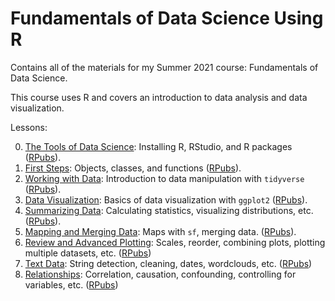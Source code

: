 # Fundamentals of Data Science Using R
Contains all of the materials for my Summer 2021 course: Fundamentals of Data Science.

This course uses R and covers an introduction to data analysis and data visualization. 

Lessons:

0. [The Tools of Data Science](lessons/lesson_0.Rmd): Installing R, RStudio, and R packages ([RPubs](https://rpubs.com/tylersimko/lesson0)).
1. [First Steps](lessons/lesson_1.Rmd): Objects, classes, and functions ([RPubs](https://rpubs.com/tylersimko/lesson1)).
2. [Working with Data](lessons/lesson_2.Rmd): Introduction to data manipulation with `tidyverse` ([RPubs](https://rpubs.com/tylersimko/lesson2)).
3. [Data Visualization](lessons/lesson_3.Rmd): Basics of data visualization with `ggplot2` ([RPubs](https://rpubs.com/tylersimko/lesson3)).
4. [Summarizing Data](lessons/lesson_4.Rmd): Calculating statistics, visualizing distributions, etc. ([RPubs](https://rpubs.com/tylersimko/lesson4)).
5. [Mapping and Merging Data](lessons/lesson_5.Rmd): Maps with `sf`, merging data. ([RPubs](https://rpubs.com/tylersimko/lesson5)).
6. [Review and Advanced Plotting](lessons/lesson_6.Rmd): Scales, reorder, combining plots, plotting multiple datasets, etc. ([RPubs](https://rpubs.com/tylersimko/lesson6))
7. [Text Data](lessons/lesson_7.Rmd): String detection, cleaning, dates, wordclouds, etc. ([RPubs](https://rpubs.com/tylersimko/lesson7))
8. [Relationships](lessons/lesson_8.Rmd): Correlation, causation, confounding, controlling for variables, etc. ([RPubs](https://rpubs.com/tylersimko/lesson8))
